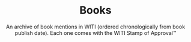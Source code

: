 ---
title: Books
menus:
  main:
    weight: 4
    title: Books
layout: booklist
subtitle: An archive of book mentions in WITI (ordered chronologically from book publish date). Each one comes with the WITI Stamp of Approval&trade;
---